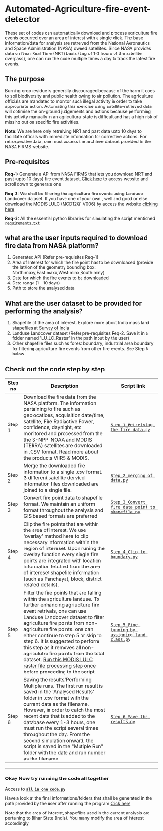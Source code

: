 # Automated-Agriculture-fire-event-detector
These set of codes can automatically download and process agriculture fire events occurred over an area of interest with a single click. The base information/data for analysis are retreived from the National Aeronautics and Space Administration (NASA) owned satellites. Since NASA provides data on Near Real Time (NRT) basis (Lag of 1-3 hours of the satellite overpass), one can run the code multiple times a day to track the latest fire events. 

## The purpose
Burning crop residue is generally discouraged because of the harm it does to soil biodiversity and public health owing to air pollution. The agriculture officials are mandated to monitor such illegal activity in order to take appropriate action. Automating this exercise using satellite-retrieved data will optimise the on-ground judgements and actions because performing this activity manually in an agricultural state is difficult and has a high risk of missing out on specific fire activities.
 
**Note:** We are here only retreiving NRT and past data upto 10 days to facilitate officals with immediate information for corrective actions. For retrospective data, one must access the archieve dataset provided in the NASA FIRMS website.

## Pre-requisites
**Req-1:** Generate a API from NASA FIRMS that lets you download NRT and past (upto 10 days) fire event dataset. [Click here](https://firms.modaps.eosdis.nasa.gov/api/area/) to access website and scroll down to generate one

**Req-2:** We shall be filtering the agriculture fire events using Landuse Landcover dataset. If you have one of your own , well and good or else download the MODIS LULC (MCD12Q1 V006) by access the website [clicking here](https://lpdaac.usgs.gov/products/mcd12q1v006/)

**Req-3:** All the essential python libraries for simulating the script mentioned [`requirements.txt`](https://github.com/moorthynair/Automated-Agriculture-fire-event-detector/blob/main/requirement.txt)

## what are the user inputs required to download fire data from NASA platform?
1. Generated API (Refer pre-requisites Req-1)
2. Area of Interest for which the fire point has to be downloaded (provide the lat/lon of the geometry bounding box: North:maxy,East:maxx,West:minx,South:miny)
3. Date for which the fire events to be downloaded
4. Date range (1 - 10 days)
5. Path to store the analysed data

## What are the user dataset to be provided for performing the analysis?
1. Shapefile of the area of interest. Explore more about India mass land shapefiles at [Survey of India](https://onlinemaps.surveyofindia.gov.in/Digital_Product_Show.aspx)
2. Landuse Landcover dataset (Refer pre-requisites Req-2. Save it in a folder named 'LU_LC_Raster' in the path input by the user) 
3. Other shapefile files such as forest boundary, industrial area boundary for filtering agriculture fire events from other fire events. See Step 5 below 

## Check out the code step by step

| Step no | Description | Script link |
| ------- | ----------- | ----------- |
| Step 1  | Download the fire data from the NASA platform. The information pertaining to fire such as geolocations, acquisition date/time, satellite, Fire Radiactive Power, confidence, daynight, etc monitored and processed from the the S-NPP, NOAA and MODIS (TERRA) satellites are downloaded in .CSV format. Read more about the products [VIIRS](https://www.earthdata.nasa.gov/learn/find-data/near-real-time/firms/viirs-i-band-375-m-active-fire-data) & [MODIS](https://www.earthdata.nasa.gov/learn/find-data/near-real-time/firms/mcd14dl-nrt). |  [`Step_1_Retreiving the fire data.py`](https://github.com/moorthynair/Automated-Agriculture-fire-event-detector/blob/main/Step_1_Retreivng%20the%20fire%20data.py) |
| Step 2  | Merge the downloaded fire information to a single .csv format. 3 different satellite dervied information files downloaded are joined to a single file. | [`Step_2_merging of data.py`](https://github.com/moorthynair/Automated-Agriculture-fire-event-detector/blob/main/Step_2_merging%20of%20data.py) |
| Step 3  | Convert fire point data to shapefile format. We maintain an uniform format throughout the analysis and GIS based formats are preferred. | [`Step_3_Convert fire data point to shapefile.py`](https://github.com/moorthynair/Automated-Agriculture-fire-event-detector/blob/main/Step_3_Convert%20fire%20data%20point%20to%20shapefile.py)|
| Step 4  | Clip the fire points that are within the area of interest. We use 'overlay' method here to clip necessary information within the region of intereset. Upon runing the overlay function every single fire points are integrated with location information fetched from the area of intereset shapefile information (such as Panchayat, block, district related details). | [`Step_4_Clip to boundary.py`](https://github.com/moorthynair/Automated-Agriculture-fire-event-detector/blob/main/Step_4_Clip%20to%20boundary.py)|
| Step 5  | Filter the fire points that are falling within the agriculture landuse. To further enhancing agriuclture fire event retrivals, one can use Landuse Landcover dataset to filter agriculture fire points from non-agriculture fire points.  one can either continue to step 5 or skip to step 6. It is suggested to perform this step as it removes all non-agriculutre fire points from the total dataset. [Run this MODIS LULC raster file processing step once](https://github.com/moorthynair/Automated-Agriculture-fire-event-detector/blob/main/LU_LC%20Retreivals.py) before proceeding to the script | [`Step_5_Fine tunning by assigning land class.py`](https://github.com/moorthynair/Automated-Agriculture-fire-event-detector/blob/main/Step_5_Fine%20tunning%20by%20assigning%20land%20class.py)|
| Step 6  | Saving the results/Performing Multiple runs. The first run result is saved in the 'Analysed Results' folder in .csv format with the current date as the filename. However, in order to catch the most recent data that is added to the database every 1-3 hours, one must run the script several times throughout the day. From the second simulation onward, the script is saved in the "Mutiple Run" folder with the date and run number as the filename. | [`Step_6_Save the results.py`](https://github.com/moorthynair/Automated-Agriculture-fire-event-detector/blob/main/Step_6_Save%20the%20results.py)|

------

### Okay Now try running the code all together 
Access to **[`all in one code.py`](https://github.com/moorthynair/Automated-Agriculture-fire-event-detector/blob/main/All%20in%20one%20code.py)**

Have a look at the final informations/folders that shall be generated in the path provided by the user after running the program [Click here](https://github.com/moorthynair/Automated-Agriculture-fire-event-detector/blob/main/Final%20Path.png)

Note that the area of interest, shapefiles used in the current analysis are pertaining to Bihar State (India). You many modify the area of interest accordingly
